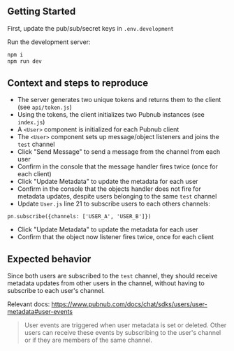 ## Getting Started

First, update the pub/sub/secret keys in `.env.development`

Run the development server:

```bash
npm i
npm run dev
```

## Context and steps to reproduce 

* The server generates two unique tokens and returns them to the client (see `api/token.js`)
* Using the tokens, the client initializes two Pubnub instances (see `index.js`)
* A `<User>` component is initialized for each Pubnub client
* The `<User>` component sets up message/object listeners and joins the `test` channel
* Click "Send Message" to send a message from the channel from each user
* Confirm in the console that the message handler fires twice (once for each client)
* Click "Update Metadata" to update the metadata for each user
* Confirm in the console that the objects handler does not fire for metadata updates, despite users belonging to the same `test` channel
* Update `User.js` line 21 to subscribe users to each others channels:

`pn.subscribe({channels: ['USER_A', 'USER_B']})`

* Click "Update Metadata" to update the metadata for each user
* Confirm that the object now listener fires twice, once for each client

## Expected behavior

Since both users are subscribed to the `test` channel, they should receive metadata updates from other users in the channel, without having to subscribe to each user's channel.

Relevant docs: https://www.pubnub.com/docs/chat/sdks/users/user-metadata#user-events

> User events are triggered when user metadata is set or deleted. Other users can receive these events by subscribing to the user's channel or if they are members of the same channel.
